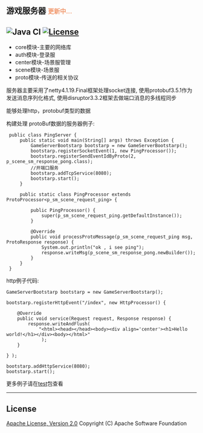 ## 游戏服务器  <font color=#f1986d size=3>更新中...</font>
![Java CI](https://github.com/jiayaoguang/gameserver/workflows/Java%20CI/badge.svg)
[![License](https://img.shields.io/badge/license-Apache%202-4EB1BA.svg)](https://www.apache.org/licenses/LICENSE-2.0.html)
------
* core模块-主要的网络库
* auth模块-登录服
* center模块-场景服管理
* scene模块-场景服
* proto模块-传送的相关协议
	
服务器主要采用了netty4.1.19.Final框架处理socket连接,
使用protobuf3.5.1作为发送消息序列化格式,
使用disruptor3.3.2框架去做端口消息的多线程同步

能够处理http，protobuf类型的数据

构建处理 protoBuf数据的服务器例子:
>
     public class PingServer {
         public static void main(String[] args) throws Exception {
             GameServerBootstarp bootstarp = new GameServerBootstarp();
             bootstarp.registerSocketEvent(1, new PingProcessor());
             bootstarp.registerSendEventIdByProto(2, p_scene_sm_response_pong.class);
             //开端口服务
             bootstarp.addTcpService(8080);
             bootstarp.start();
         }
     
         public static class PingProcessor extends ProtoProcessor<p_sm_scene_request_ping> {
     
             public PingProcessor() {
                 super(p_sm_scene_request_ping.getDefaultInstance());
             }
     
             @Override
             public void processProtoMessage(p_sm_scene_request_ping msg, ProtoResponse response) {
                 System.out.println("ok , i see ping");
                 response.writeMsg(p_scene_sm_response_pong.newBuilder());
             }
         }
     }

http例子代码:
>
    GameServerBootstarp bootstarp = new GameServerBootstarp();
    
    bootstarp.registerHttpEvent("/index", new HttpProcessor() {
    
        @Override
        public void service(Request request, Response response) {
            response.writeAndFlush( 
                "<html><head></head><body><div align='center'><h1>Hello world!</h1></div><body></html>"
                 ); 
        }
        
    } );
    
    bootstarp.addHttpService(8080);
    bootstarp.start();

更多例子请在[test](https://github.com/jiayaoguang/gameserver/tree/master/gameserver-test/src/main/java/com/jyg/test01)包查看
    
----------
## License
[Apache License, Version 2.0](http://www.apache.org/licenses/LICENSE-2.0.html) Copyright (C) Apache Software Foundation
	


